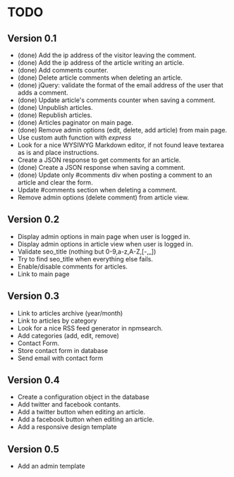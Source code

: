 # TODO

## Version 0.1

* (done) Add the ip address of the visitor leaving the comment.
* (done) Add the ip address of the article writing an article.
* (done) Add comments counter.
* (done) Delete article comments when deleting an article.
* (done) jQuery: validate the format of the email address of the user that adds a comment.
* (done) Update article's comments counter when saving a comment.
* (done) Unpublish articles.
* (done) Republish articles.
* (done) Articles paginator on main page.
* (done) Remove admin options (edit, delete, add article) from main page.
* Use custom auth function with *express*
* Look for a nice WYSIWYG Markdown editor, if not found leave textarea as is and place instructions.
* Create a JSON response to get comments for an article.
* (done) Create a JSON response when saving a comment.
* (done) Update only #comments div when posting a comment to an article and clear the form.
* Update #comments section when deleting a comment.
* Remove admin options (delete comment) from article view.

## Version 0.2

* Display admin options in main page when user is logged in.
* Display admin options in article view when user is logged in.
* Validate seo_title (nothing but 0-9,a-z,A-Z,[-,_])
* Try to find seo_title when everything else fails.
* Enable/disable comments for articles.
* Link to main page

## Version 0.3

* Link to articles archive (year/month)
* Link to articles by category
* Look for a nice RSS feed generator in npmsearch.
* Add categories (add, edit, remove)
* Contact Form.
* Store contact form in database
* Send email with contact form

## Version 0.4

* Create a configuration object in the database
* Add twitter and facebook contants.
* Add a twitter button when editing an article.
* Add a facebook button when editing an article.
* Add a responsive design template

## Version 0.5

* Add an admin template